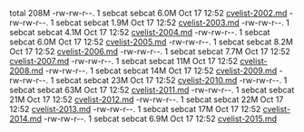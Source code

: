 total 208M
-rw-rw-r--. 1 sebcat sebcat 6.0M Oct 17 12:52 [cvelist-2002.md](cvelist-2002.md)
-rw-rw-r--. 1 sebcat sebcat 1.9M Oct 17 12:52 [cvelist-2003.md](cvelist-2003.md)
-rw-rw-r--. 1 sebcat sebcat 4.1M Oct 17 12:52 [cvelist-2004.md](cvelist-2004.md)
-rw-rw-r--. 1 sebcat sebcat 6.0M Oct 17 12:52 [cvelist-2005.md](cvelist-2005.md)
-rw-rw-r--. 1 sebcat sebcat 8.2M Oct 17 12:52 [cvelist-2006.md](cvelist-2006.md)
-rw-rw-r--. 1 sebcat sebcat 7.7M Oct 17 12:52 [cvelist-2007.md](cvelist-2007.md)
-rw-rw-r--. 1 sebcat sebcat  11M Oct 17 12:52 [cvelist-2008.md](cvelist-2008.md)
-rw-rw-r--. 1 sebcat sebcat  14M Oct 17 12:52 [cvelist-2009.md](cvelist-2009.md)
-rw-rw-r--. 1 sebcat sebcat  23M Oct 17 12:52 [cvelist-2010.md](cvelist-2010.md)
-rw-rw-r--. 1 sebcat sebcat  63M Oct 17 12:52 [cvelist-2011.md](cvelist-2011.md)
-rw-rw-r--. 1 sebcat sebcat  21M Oct 17 12:52 [cvelist-2012.md](cvelist-2012.md)
-rw-rw-r--. 1 sebcat sebcat  22M Oct 17 12:52 [cvelist-2013.md](cvelist-2013.md)
-rw-rw-r--. 1 sebcat sebcat  17M Oct 17 12:52 [cvelist-2014.md](cvelist-2014.md)
-rw-rw-r--. 1 sebcat sebcat 6.9M Oct 17 12:52 [cvelist-2015.md](cvelist-2015.md)
